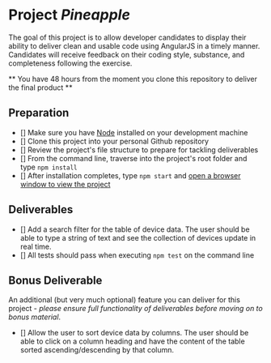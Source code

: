 # Project _Pineapple_

The goal of this project is to allow developer candidates to display their ability to deliver clean
and usable code using AngularJS in a timely manner. Candidates will receive feedback on their coding
style, substance, and completeness following the exercise.

** You have 48 hours from the moment you clone this repository to deliver the final product **

## Preparation

- [] Make sure you have [Node](https://nodejs.org/en/download/package-manager/) installed on your
development machine
- [] Clone this project into your personal Github repository
- [] Review the project's file structure to prepare for tackling deliverables
- [] From the command line, traverse into the project's root folder and type `npm install`
- [] After installation completes, type `npm start` and [open a browser window to view the
project](http://127.0.0.1:8080/)

## Deliverables

- [] Add a search filter for the table of device data. The user should be able to type a string of
text and see the collection of devices update in real time.
- [] All tests should pass when executing `npm test` on the command line

## Bonus Deliverable

An additional (but very much optional) feature you can deliver for this project - _please ensure
full functionality of deliverables before moving on to bonus material_.

- [] Allow the user to sort device data by columns. The user should be able to click on a column
heading and have the content of the table sorted ascending/descending by that column.
